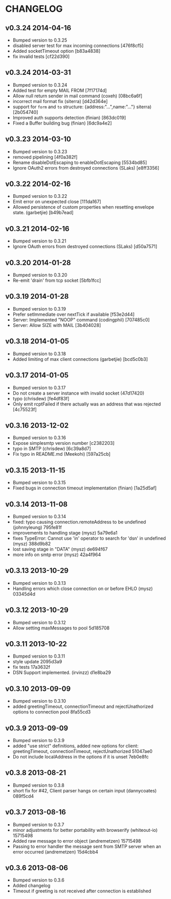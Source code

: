 # CHANGELOG

## v0.3.24 2014-04-16

  * Bumped version to 0.3.25
  * disabled server test for max incoming connections [476f8cf5]
  * Added socketTimeout option [b83a4838]
  * fix invalid tests [cf22d390]

## v0.3.24 2014-03-31

  * Bumped version to 0.3.24
  * Added test for empty MAIL FROM [7f17174d]
  * Allow null return sender in mail command (coxeh) [08bc6a6f]
  * incorrect mail format fix (siterra) [d42d364e]
  * support for `form` and `to` structure: {address:"...",name:"..."} siterra) [2b054740]
  * Improved auth supports detection (finian) [863dc019]
  * Fixed a Buffer building bug (finian) [6dc9a4e2]

## v0.3.23 2014-03-10

  * Bumped version to 0.3.23
  * removed pipelining [4f0a382f]
  * Rename disableDotEscaping to enableDotEscaping [5534bd85]
  * Ignore OAuth2 errors from destroyed connections (SLaks) [e8ff3356]

## v0.3.22 2014-02-16

  * Bumped version to 0.3.22
  * Emit error on unexpected close [111da167]
  * Allowed persistence of custom properties when resetting envelope state. (garbetjie) [b49b7ead]

## v0.3.21 2014-02-16

  * Bumped version to 0.3.21
  * Ignore OAuth errors from destroyed connections (SLaks) [d50a7571]

## v0.3.20 2014-01-28

  * Bumped version to 0.3.20
  * Re-emit 'drain' from tcp socket [5bfb1fcc]

## v0.3.19 2014-01-28

  * Bumped version to 0.3.19
  * Prefer setImmediate over nextTick if available [f53e2d44]
  * Server: Implemented "NOOP" command (codingphil) [707485c0]
  * Server: Allow SIZE with MAIL [3b404028]

## v0.3.18 2014-01-05

  * Bumped version to 0.3.18
  * Added limiting of max client connections (garbetjie) [bcd5c0b3]

## v0.3.17 2014-01-05

  * Bumped version to 0.3.17
  * Do not create a server instance with invalid socket (47d17420)
  * typo (chrisdew) [fe4df83f]
  * Only emit rcptFailed if there actually was an address that was rejected [4c75523f]

## v0.3.16 2013-12-02

  * Bumped version to 0.3.16
  * Expose simplesmtp version number [c2382203]
  * typo in SMTP (chrisdew) [6c39a8d7]
  * Fix typo in README.md (Meekohi) [597a25cb]

## v0.3.15 2013-11-15

  * Bumped version to 0.3.15
  * Fixed bugs in connection timeout implementation (finian) [1a25d5af]

## v0.3.14 2013-11-08

  * Bumped version to 0.3.14
  * fixed: typo causing connection.remoteAddress to be undefined (johnnyleung) 795fe81f
  * improvements to handling stage (mysz) 5a79e6a1
  * fixes TypeError: Cannot use 'in' operator to search for 'dsn' in undefined (mysz) 388d9b82
  * lost saving stage in "DATA" (mysz) de694f67
  * more info on smtp error (mysz) 42a4f964

## v0.3.13 2013-10-29

  * Bumped version to 0.3.13
  * Handling errors which close connection on or before EHLO (mysz) 03345d4d

## v0.3.12 2013-10-29

  * Bumped version to 0.3.12
  * Allow setting maxMessages to pool 5d185708

## v0.3.11 2013-10-22

  * Bumped version to 0.3.11
  * style update 2095d3a9
  * fix tests 17a3632f
  * DSN Support implemented. (irvinzz) d1e8ba29

## v0.3.10 2013-09-09

  * Bumped version to 0.3.10
  * added greetingTimeout, connectionTimeout and rejectUnathorized options to connection pool 8fa55cd3

## v0.3.9 2013-09-09

  * Bumped version to 0.3.9
  * added "use strict" definitions, added new options for client: greetingTimeout, connectionTimeout, rejectUnathorized 51047ae0
  * Do not include localAddress in the options if it is unset 7eb0e8fc

## v0.3.8 2013-08-21

  * Bumped version to 0.3.8
  * short fix for #42, Client parser hangs on certain input (dannycoates) 089f5cd4

## v0.3.7 2013-08-16

  * Bumped version to 0.3.7
  * minor adjustments for better portability with browserify (whiteout-io) 15715498
  * Added raw message to error object (andremetzen) 15715498
  * Passing to error handler the message sent from SMTP server when an error occurred (andremetzen) 15d4cbb4

## v0.3.6 2013-08-06

  * Bumped version to 0.3.6
  * Added changelog
  * Timeout if greeting is not received after connection is established